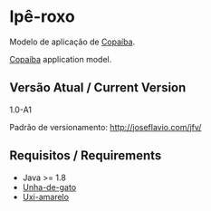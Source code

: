 # Ipê-roxo

Modelo de aplicação de [Copaíba](http://joseflavio.com/copaiba).

[Copaíba](http://joseflavio.com/copaiba) application model.

## Versão Atual / Current Version

1.0-A1

Padrão de versionamento: http://joseflavio.com/jfv/

## Requisitos / Requirements

* Java >= 1.8
* [Unha-de-gato](http://joseflavio.com/unhadegato)
* [Uxi-amarelo](http://joseflavio.com/uxiamarelo)
